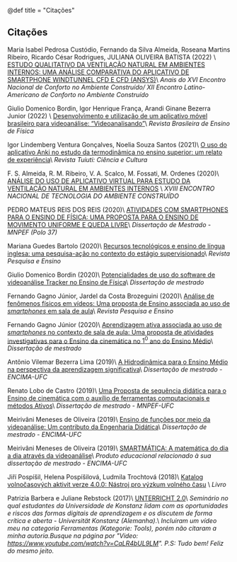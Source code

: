 @def title = "Citações"

## Citações

Maria Isabel Pedrosa Custódio, Fernando da Silva Almeida, Roseana Martins Ribeiro, Ricardo César Rodrigues, JULIANA OLIVEIRA BATISTA (2022) \\ [ESTUDO QUALITATIVO DA VENTILAÇÃO NATURAL EM AMBIENTES INTERNOS: UMA ANÁLISE COMPARATIVA DO APLICATIVO DE SMARTPHONE WINDTUNNEL CFD E CFD (ANSYS)](https://www.even3.com.br/anais/encac2021/337164-estudo-qualitativo-da-ventilacao-natural-em-ambientes-internos--uma-analise-comparativa-do-aplicativo-de-smartpho/)\\
_Anais do XVI Encontro Nacional de Conforto no Ambiente Construído/ XII Encontro Latino-Americano de Conforto no Ambiente Construído_

Giulio Domenico Bordin, Igor Henrique França, Arandi Ginane Bezerra Junior (2022) \\ [Desenvolvimento e utilização de um aplicativo móvel brasileiro para videoanálise: “Videoanalisando”](https://www.scielo.br/j/rbef/a/dDYbdVqc3JZVPZzSkJbDsRq/#)\\
_Revista Brasileira de Ensino de Física_

Igor Lindemberg Ventura Gonçalves, Noelia Souza Santos (2021)\\ [O uso do aplicativo Anki no estudo da termodinâmica no ensino superior: um relato de experiência](https://www.researchgate.net/publication/357232834_O_O_uso_do_aplicativo_Anki_no_estudo_da_termodinamica_no_ensino_superior_um_relato_de_experiencia)\\
_Revista Tuiuti: Ciência e Cultura_

F. S. Almeida, R. M. Ribeiro, V. A. Scalco, M. Fossati, M. Ordenes (2020)\\
[ANÁLISE DO USO DE APLICATIVO VIRTUAL PARA ESTUDO DA VENTILAÇÃO NATURAL EM AMBIENTES INTERNOS](https://eventos.antac.org.br/index.php/entac/article/view/820?articlesBySimilarityPage=5) \\
_XVIII ENCONTRO NACIONAL DE TECNOLOGIA DO AMBIENTE CONSTRUÍDO_

PEDRO MATEUS REIS DOS REIS (2020)\\ [ATIVIDADES COM SMARTPHONES PARA O ENSINO DE FÍSICA: UMA PROPOSTA PARA O ENSINO DE MOVIMENTO UNIFORME E QUEDA LIVRE](https://www1.fisica.org.br/mnpef/sites/default/files/dissertacaoarquivo/polo-37-dissertacao-pedro.pdf)\\
_Dissertação de Mestrado - MNPEF (Polo 37)_

Mariana Guedes Bartolo (2020)\\
[Recursos tecnológicos e ensino de língua inglesa: uma pesquisa-ação no contexto do estágio supervisionado](https://revistas.ufob.edu.br/index.php/pqe/article/view/720/967)\\
_Revista Pesquisa e Ensino_

Giulio Domenico Bordin (2020)\\
[Potencialidades de uso do software de videoanálise Tracker no Ensino de Física](https://repositorio.utfpr.edu.br/jspui/bitstream/1/5124/2/videoanalisetrackerensinofisica.pdf)\\
_Dissertação de mestrado_

Fernando Gagno Júnior, Jardel da Costa Brozeguini (2020)\\
[Análise de fenômenos físicos em vídeos: Uma proposta de Ensino associada ao uso de _smartphones_ em sala de aula](https://revistas.ufob.edu.br/index.php/pqe/article/view/694/945)\\
_Revista Pesquisa e Ensino_

Fernando Gagno Júnior (2020)\\
[Aprendizagem ativa associada ao uso de _smartphones_ no contexto de sala de aula: Uma proposta de atividades investigativas para o Ensino da cinemática no ${1}^{0}$ ano do Ensino Médio](https://ppgefis.cariacica.ifes.edu.br/images/stories/MNPEF_Disserta%C3%A7%C3%A3o_de_Mestrado_Profissional_Fernando_Gagno_Turma_2017.pdf)\\
_Dissertação de mestrado_

Antônio Vilemar Bezerra Lima (2019)\\
[A Hidrodinâmica para o Ensino Médio na perspectiva da aprendizagem significativa](http://www.repositorio.ufc.br/bitstream/riufc/49130/8/2019_dis_avblima.pdf)\\
_Dissertação de mestrado - ENCIMA-UFC_

Renato Lobo de Castro (2019)\\
[Uma Proposta de sequência didática para o Ensino de cinemática com o auxílio de ferramentas computacionais e métodos Ativos](http://www.repositorio.ufc.br/bitstream/riufc/49125/3/2019_dis_rlcastro.pdf)\\
_Dissertação de mestrado - MNPEF-UFC_

Meirivâni Meneses de Oliveira (2019)\\
[Ensino de funções por meio da videoanálise: Um contributo da Engenharia Didática](http://www.repositorio.ufc.br/handle/riufc/49494)\\
_Dissertação de mestrado - ENCIMA-UFC_

Meirivâni Meneses de Oliveira (2019)\\
[SMARTMÁTICA: A matemática do dia a dia através da videoanálise](http://www.repositorio.ufc.br/handle/riufc/49494)\\
_Produto educacional relacionado à sua dissertação de mestrado - ENCIMA-UFC_

Jiří Pospíšil, Helena Pospíšilová, Ludmila Trochtová (2018)\\
[Katalog volnočasových aktivit
verze 4.0.0: Nástroj pro výzkum volného času](https://www.researchgate.net/profile/Jiri_Pospisil4/publication/332845796_Katalog_volnocasovych_aktivit_verze_400/links/5e9f8c1f4585150839f3fd3a/Katalog-volnocasovych-aktivit-verze-400.pdf) \\
_Livro_

 Patrizia Barbera e Juliane Rebstock (2017)\\
 [UNTERRICHT 2.0](https://unterrichtvonmorgen.wordpress.com/category/tools/)\\
_Seminário no qual estudantes da Universidade de Konstanz lidam com as oportunidades e riscos das formas digitais de aprendizagem e os discutem de forma crítica e aberta -  Universität Konstanz (Alemanha)_.\\
 _Incluiram um vídeo meu na categoria Ferramentas (Kategorie: Tools), porém não citaram a minha autoria.Busque na página por "Video: https://www.youtube.com/watch?v=CaLR4bUL9LM". P.S: Tudo bem! Feliz do mesmo jeito._
